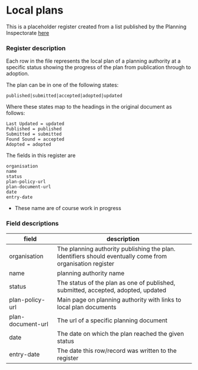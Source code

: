 # Local plans

This is a placeholder register created from a list published by the Planning Inspectorate
[here](https://assets.publishing.service.gov.uk/government/uploads/system/uploads/attachment_data/file/777040/LPA_Strategic_Plan_Progress_-_1_February_2019._GOV.UK.pdf)

### Register description

Each row in the file represents the local plan of a planning authority at a specific status showing the progress of the plan from publication through to adoption.

The plan can be in one of the following states:

    published|submitted|accepted|adopted|updated

Where these states map to the headings in the original document as follows:

    Last Updated = updated
    Published = published
    Submitted = submitted
    Found Sound = accepted
    Adopted = adopted


The fields in this register are

    organisation
    name
    status
    plan-policy-url
    plan-document-url
    date
    entry-date

 * These name are of course work in progress

### Field descriptions

| field       | description|
| ------------- |-------------|
| organisation | The planning authority publishing the plan. Identifiers should eventually come from organisation register |
| name | planning authority name|
| status | The status of the plan as one of published, submitted, accepted, adopted, updated |
| plan-policy-url | Main page on planning authority with links to local plan documents |
| plan-document-url | The url of a specific planning document |
| date | The date on which the plan reached the given status |
| entry-date | The date this row/record was written to the register |
